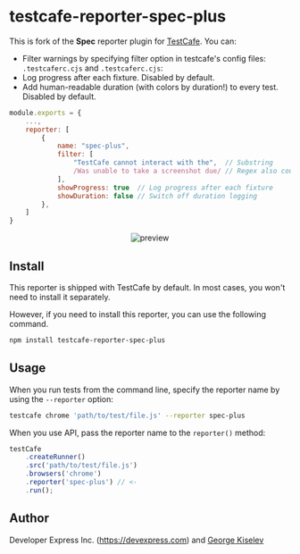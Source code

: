 # testcafe-reporter-spec-plus

This is fork of the **Spec** reporter plugin for [TestCafe](http://devexpress.github.io/testcafe). You can:

- Filter warnings by specifying filter option in testcafe's config files: `.testcaferc.cjs` and `.testcaferc.cjs`:
- Log progress after each fixture. Disabled by default.
- Add human-readable duration (with colors by duration!) to every test. Disabled by default.

```js
module.exports = {
    ...,
    reporter: [
        {
            name: "spec-plus",
            filter: [
                "TestCafe cannot interact with the",  // Substring
                /Was unable to take a screenshot due/ // Regex also could be used
            ],
            showProgress: true  // Log progress after each fixture
            showDuration: false // Switch off duration logging
        },
    ]
}
```

<p align="center">
    <img src="https://raw.github.com/DevExpress/testcafe-reporter-spec/master/media/preview.png" alt="preview" />
</p>

## Install

This reporter is shipped with TestCafe by default. In most cases, you won't need to install it separately.

However, if you need to install this reporter, you can use the following command.

```sh
npm install testcafe-reporter-spec-plus
```

## Usage

When you run tests from the command line, specify the reporter name by using the `--reporter` option:

```sh
testcafe chrome 'path/to/test/file.js' --reporter spec-plus
```


When you use API, pass the reporter name to the `reporter()` method:

```js
testCafe
    .createRunner()
    .src('path/to/test/file.js')
    .browsers('chrome')
    .reporter('spec-plus') // <-
    .run();
```

## Author

Developer Express Inc. (https://devexpress.com) and [George Kiselev](https://github.com/gooddaytoday)
